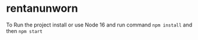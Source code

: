 # rentanunworn

To Run the project install or use Node 16 and run command  `npm install` and then `npm start`
